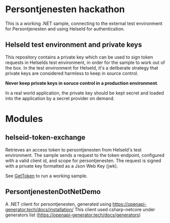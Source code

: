 # Persontjenesten hackathon

This is a working .NET sample, connecting to the external test environment for Persontjenesten and using HelseId
for authentication.

## HelseId test environment and private keys

This repository contains a private key which can be used to sign token requests in HelseIds test environment,
in order for the sample to work out of the box. In the test environment for HelseId, it's a deliberate strategy
that private keys are considered harmless to keep in source control.

**Never keep private keys in soruce control in a production environment**.

In a real world application, the private key should be kept secret and loaded into the application by a secret provider
on demand.

# Modules

## helseid-token-exchange

Retrieves an access token to persontjenesten from HelseId's test environment. The sample sends a request to
the token endpoint, configured with a valid client id, and scope for persontjenesten. The request is signed
with a private key formatted as a Json Web Key (jwk).

See [GetToken](helseid-token-exchange/src/main/java/GetToken.java) to run a working sample.

## PersontjenestenDotNetDemo

A .NET client for persontjenesten, generated using https://openapi-generator.tech/docs/installation/
This client used csharp-netcore under generators list (https://openapi-generator.tech/docs/generators)